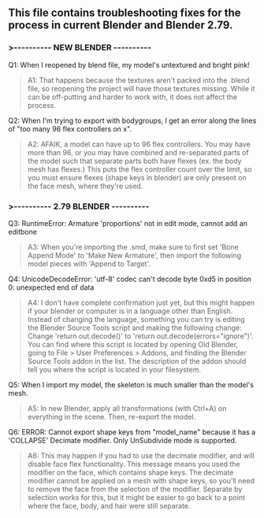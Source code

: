 ## This file contains troubleshooting fixes for the process in current Blender and Blender 2.79.

### >---------- NEW BLENDER ----------
Q1: When I reopened by blend file, my model's untextured and bright pink!

> A1: That happens because the textures aren't packed into the .blend file, so reopening the project will have those textures missing. While it can be off-putting and harder to work with, it does not affect the process.

Q2: When I'm trying to export with bodygroups, I get an error along the lines of "too many 96 flex controllers on x".

> A2: AFAIK, a model can have up to 96 flex controllers. You may have more than 96, or you may have combined and re-separated parts of the model such that separate parts both have flexes (ex. the body mesh has flexes.) This puts the flex controller count over the limit, so you must ensure flexes (shape keys in blender) are only present on the face mesh, where they're used.

### >---------- 2.79 BLENDER ----------
Q3: RuntimeError: Armature 'proportions' not in edit mode, cannot add an editbone

> A3: When you're importing the .smd, make sure to first set 'Bone Append Mode' to 'Make New Armature', then import the following model pieces with 'Append to Target'.

Q4: UnicodeDecodeError: 'utf-8' codec can't decode byte 0xd5 in position 0: unexpected end of data

> A4: I don't have complete confirmation just yet, but this might happen if your blender or computer is in a language other than English. Instead of changing the language, something you can try is editing the Blender Source Tools script and making the following change: Change 'return out.decode()' to 'return out.decode(errors="ignore")'. You can find where this script is located by opening Old Blender, going to File > User Preferences > Addons, and finding the Blender Source Tools addon in the list. The description of the addon should tell you where the script is located in your filesystem.

Q5: When I import my model, the skeleton is much smaller than the model's mesh.

> A5: In new Blender, apply all transformations (with Ctrl+A) on everything in the scene. Then, re-export the model.

Q6: ERROR: Cannot export shape keys from "model_name" because it has a 'COLLAPSE' Decimate modifier. Only UnSubdivide mode is supported.

> A6: This may happen if you had to use the decimate modifier, and will disable face flex functionality. This message means you used the modifier on the face, which contains shape keys. The decimate modifier cannot be applied on a mesh with shape keys, so you'll need to remove the face from the selection of the modifier. Separate by selection works for this, but it might be easier to go back to a point where the face, body, and hair were still separate.
